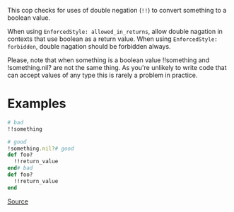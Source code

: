 
This cop checks for uses of double negation (`!!`) to convert something to a boolean value.

When using `EnforcedStyle: allowed_in_returns`, allow double nagation in contexts
that use boolean as a return value. When using `EnforcedStyle: forbidden`, double nagation
should be forbidden always.

Please, note that when something is a boolean value
!!something and !something.nil? are not the same thing.
As you're unlikely to write code that can accept values of any type
this is rarely a problem in practice.

# Examples

```ruby
# bad
!!something

# good
!something.nil?# good
def foo?
  !!return_value
end# bad
def foo?
  !!return_value
end
```

[Source](http://www.rubydoc.info/gems/rubocop/RuboCop/Cop/Style/DoubleNegation)